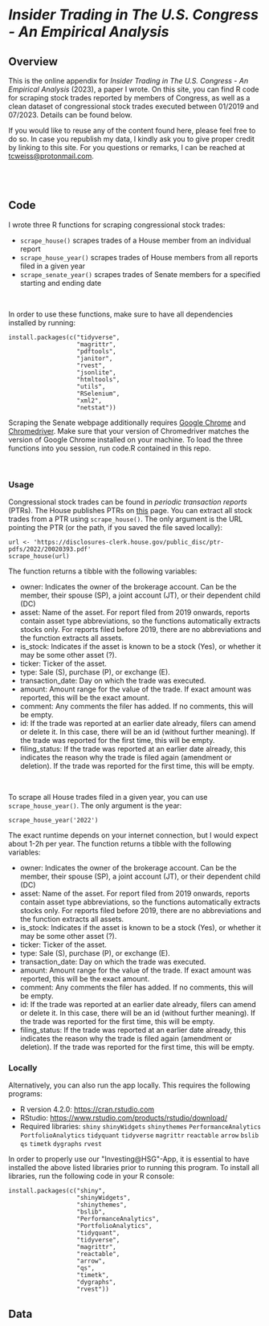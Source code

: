 # *Insider Trading in The U.S. Congress - An Empirical Analysis*


<a name="overview"></a>

## Overview
This is the online appendix for *Insider Trading in The U.S. Congress - An Empirical Analysis* (2023), a paper I wrote. On this site, you can find R code for scraping stock trades reported by members of Congress, as well as a clean dataset of congressional stock trades executed between 01/2019 and 07/2023. Details can be found below.

If you would like to reuse any of the content found here, please feel free to do so. In case you republish my data, I kindly ask you to give proper credit by linking to this site. For you questions or remarks, I can be reached at tcweiss@protonmail.com.



<br><br>

<a name="code"></a>
## Code

I wrote three R functions for scraping congressional stock trades:
- `scrape_house()` scrapes trades of a House member from an individual report
- `scrape_house_year()` scrapes trades of House members from all reports filed in a given year
- `scrape_senate_year()` scrapes trades of Senate members for a specified starting and ending date

<br>

In order to use these functions, make sure to have all dependencies installed by running:

```
install.packages(c("tidyverse",                
                   "magrittr",        
                   "pdftools",          
                   "janitor",                
                   "rvest", 
                   "jsonlite",
                   "htmltools",
                   "utils",
                   "RSelenium",
                   "xml2",
                   "netstat"))
```

Scraping the Senate webpage additionally requires [Google Chrome](https://www.google.com/chrome/) and [Chromedriver](https://chromedriver.chromium.org/home). Make sure that your version of Chromedriver matches the version of Google Chrome installed on your machine. To load the three functions into you session, run code.R contained in this repo.



<br>

### Usage

Congressional stock trades can be found in *periodic transaction reports* (PTRs). The House publishes PTRs on [this](https://disclosures-clerk.house.gov/FinancialDisclosure) page. You can extract all stock trades from a PTR using `scrape_house()`. The only argument is the URL pointing the PTR (or the path, if you saved the file saved locally):

```
url <- 'https://disclosures-clerk.house.gov/public_disc/ptr-pdfs/2022/20020393.pdf'
scrape_house(url)

```

The function returns a tibble with the following variables:
- owner: Indicates the owner of the brokerage account. Can be the member, their spouse (SP), a joint account (JT), or their dependent child (DC)
- asset: Name of the asset. For report filed from 2019 onwards, reports contain asset type abbreviations, so the functions automatically extracts stocks only. For reports filed before 2019, there are no abbreviations and the function extracts all assets.
- is_stock: Indicates if the asset is known to be a stock (Yes), or whether it may be some other asset (?).
- ticker: Ticker of the asset.
- type: Sale (S), purchase (P), or exchange (E).
- transaction_date: Day on which the trade was executed.
- amount: Amount range for the value of the trade. If exact amount was reported, this will be the exact amount.
- comment: Any comments the filer has added. If no comments, this will be empty.
- id: If the trade was reported at an earlier date already, filers can amend or delete it. In this case, there will be an id (without further meaning). If the trade was reported for the first time, this will be empty.
- filing_status: If the trade was reported at an earlier date already, this indicates the reason why the trade is filed again (amendment or deletion). If the trade was reported for the first time, this will be empty.


<br>

To scrape all House trades filed in a given year, you can use `scrape_house_year()`. The only argument is the year:

```
scrape_house_year('2022')

```

The exact runtime depends on your internet connection, but I would expect about 1-2h per year. The function returns a tibble with the following variables:
- owner: Indicates the owner of the brokerage account. Can be the member, their spouse (SP), a joint account (JT), or their dependent child (DC)
- asset: Name of the asset. For report filed from 2019 onwards, reports contain asset type abbreviations, so the functions automatically extracts stocks only. For reports filed before 2019, there are no abbreviations and the function extracts all assets.
- is_stock: Indicates if the asset is known to be a stock (Yes), or whether it may be some other asset (?).
- ticker: Ticker of the asset.
- type: Sale (S), purchase (P), or exchange (E).
- transaction_date: Day on which the trade was executed.
- amount: Amount range for the value of the trade. If exact amount was reported, this will be the exact amount.
- comment: Any comments the filer has added. If no comments, this will be empty.
- id: If the trade was reported at an earlier date already, filers can amend or delete it. In this case, there will be an id (without further meaning). If the trade was reported for the first time, this will be empty.
- filing_status: If the trade was reported at an earlier date already, this indicates the reason why the trade is filed again (amendment or deletion). If the trade was reported for the first time, this will be empty.




<a name="data"></a>


### Locally

Alternatively, you can also run the app locally. This requires the following programs:
- R version 4.2.0: https://cran.rstudio.com 
- RStudio: https://www.rstudio.com/products/rstudio/download/
- Required libraries: ```shiny``` ```shinyWidgets``` ```shinythemes``` ```PerformanceAnalytics``` ```PortfolioAnalytics``` ```tidyquant``` ```tidyverse``` ```magrittr``` ```reactable``` ```arrow``` ```bslib``` ```qs``` ```timetk``` ```dygraphs``` ```rvest```

In order to properly use our "Investing@HSG"-App, it is essential to have installed the above listed libraries prior to running this program. To install all libraries, run the following code in your R console:

```
install.packages(c("shiny",                
                   "shinyWidgets",        
                   "shinythemes",          
                   "bslib",                
                   "PerformanceAnalytics", 
                   "PortfolioAnalytics",
                   "tidyquant",
                   "tidyverse",
                   "magrittr",
                   "reactable",
                   "arrow",
                   "qs",
                   "timetk",
                   "dygraphs",
                   "rvest"))
```

<a name="data"></a>
## Data
